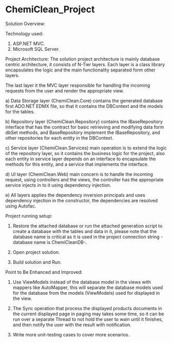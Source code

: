 # ChemiClean_Project
Solution Overview:

Technology used:
1. ASP.NET MVC.
2. Microsoft SQL Server.


Project Architecture:
The solution project architecture is mainly database centric architecture, it consists of N-Tier layers.
Each layer is a class library encapsulates the logic and the main functionality separated form other
layers.

The last layer it the MVC layer responsible for handling the incoming requests from the user and
render the appropriate view.

a) Data Storage layer (ChemiClean.Core) contains the generated database first ADO.NET EDMX file,
so that it contains the DBContext and the models for the tables.

b) Repository layer (ChemiClean.Repository) contains the IBaseRepository interface that has the
contract for basic retrieving and modifying data form dbSet methods, and BaseRepository
implement the IBaseRepository, and other repositories for each entity in the DBContext.

c) Service layer (ChemiClean.Services) main operation is to extend the logic of the repository layer,
so it contains the business logic for the project, also each entity in service layer depends on an
interface to encapsulate the methods for this entity, and a service that implements the interface.

d) UI layer (ChemiClean.Web) main concern is to handle the incoming request, using controllers
and the views, the controller has the appropriate service injects in to it using dependency
injection.

e) All layers applies the dependency inversion principals and uses dependency injection in the
constructor, the dependencies are resolved using Autofac.

Project running setup:
1. Restore the attached database or run the attached generation script to create a database with
the tables and data in it, please note that the database name is critical as it is used in the project
connection string -database name is ChemiCleanDB-.

2. Open project solution.

3. Build solution and Run.

Point to Be Enhanced and Improved:
1. Use ViewModels instead of the database model in the views with mappers like AutoMapper, this
will separate the database models used for the database from the models (ViewModels) used
for displayed in the view.

2. The Sync operation that process the displayed products documents in the current displayed page
in paging may takes some time, so it can be run over a separate Thread to not hold the user to
wain until it finishes, and then notify the user with the result with notification.

3. Write more unit-testing cases to cover more scenarios.
